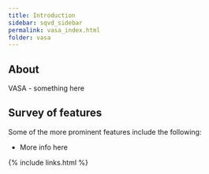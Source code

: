 ```yaml
---
title: Introduction
sidebar: sqvd_sidebar
permalink: vasa_index.html
folder: vasa
---
```


## About

VASA - something here 

## Survey of features

Some of the more prominent features include the following:

* More info here

{% include links.html %}

